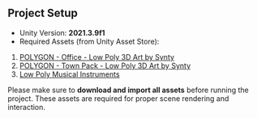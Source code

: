 ## Project Setup

- Unity Version: **2021.3.9f1**
- Required Assets (from Unity Asset Store):

1. [POLYGON - Office - Low Poly 3D Art by Synty](https://assetstore.unity.com/packages/3d/props/interior/polygon-office-low-poly-3d-art-by-synty-159492)
2. [POLYGON - Town Pack - Low Poly 3D Art by Synty](https://assetstore.unity.com/packages/3d/environments/urban/polygon-town-pack-low-poly-3d-art-by-synty-121115)
3. [Low Poly Musical Instruments](https://assetstore.unity.com/packages/3d/props/low-poly-musical-instruments-199705)

Please make sure to **download and import all assets** before running the project. These assets are required for proper scene rendering and interaction.
